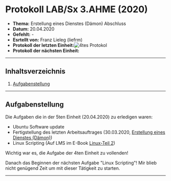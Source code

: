 # Protokoll LAB/Sx 3.AHME (2020)

* **Thema:** Erstellung eines Dienstes (Dämon) Abschluss 
* **Datum:** 20.04.2020
* **Gefehlt:** -
* **Esrtellt von:** Franz Lieleg (liefrm)
* **Protokoll der letzten Einheit:**![4tes Protokol]()
* **Protokoll der nächsten Einheit:**

------------------------------------------------------------------------------------------------------------------------
## Inhaltsverzeichnis 

1) [Aufgabenstellung](#aufgabenstellung)


---------------------------------------------------------------------------------------------------------------------------
## Aufgabenstellung

Die Aufgaben die in der 5ten Einheit (20.04.2020) zu erledigen waren:

   * Ubuntu Software update
   * Fertigstellung des letzten Arbeitsauftrages (30.03.2020, [Erstellung eines Dienstes (Dämon)](https://github.com/HTLMechatronics/m17-3ahme-la1-sx/blob/liefrm17/SxLab%20Protokolle/protokoll-4_liefrm17_2020-3-30.md))
   * Linux Scripting (Auf LMS im E-Book [Linux-Teil 2](https://lms.at/dotlrn/classes/informatik/610437.3AHME_LA1SX.19_20/xolrn/9F2714A93B69A.symlink?resource_id=0-420357452&m=view#155470740))

Wichtig war es, die Aufgabe der 4ten Einheit zu vollenden!

Danach das Beginnen der nächsten Aufgabe "Linux Scripting"! Mir blieb nicht genügend Zeit um mit dieser Tätigkeit zu starten.

------------------------------------------------------------------------------------------------------------------------------------
